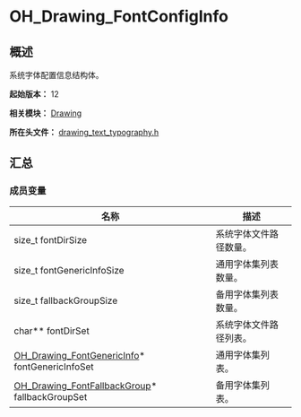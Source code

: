 # OH_Drawing_FontConfigInfo
<!--Kit: ArkGraphics 2D-->
<!--Subsystem: Graphics-->
<!--Owner: @oh_wangxk;@gmiao522;@Lem0nC-->
<!--SE: @liumingxiang-->
<!--TSE: @yhl0101-->
## 概述

系统字体配置信息结构体。

**起始版本：** 12

**相关模块：** [Drawing](capi-drawing.md)

**所在头文件：** [drawing_text_typography.h](capi-drawing-text-typography-h.md)

## 汇总

### 成员变量

| 名称                                           | 描述                   |
| ---------------------------------------------- | ---------------------- |
| size_t fontDirSize                             | 系统字体文件路径数量。 |
| size_t fontGenericInfoSize                     | 通用字体集列表数量。   |
| size_t fallbackGroupSize                       | 备用字体集列表数量。   |
| char** fontDirSet                              | 系统字体文件路径列表。 |
| [OH_Drawing_FontGenericInfo](capi-drawing-oh-drawing-fontgenericinfo.md)* fontGenericInfoSet | 通用字体集列表。       |
| [OH_Drawing_FontFallbackGroup](capi-drawing-oh-drawing-fontfallbackgroup.md)* fallbackGroupSet | 备用字体集列表。       |

